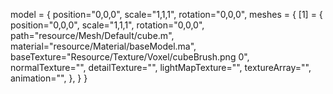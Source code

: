 model = 
{
	position="0,0,0",
	scale="1,1,1",
	rotation="0,0,0",
	meshes =
	{
		[1] = 
		{
			position="0,0,0",
			scale="1,1,1",
			rotation="0,0,0",
			path="resource/Mesh/Default/cube.m",
			material="resource/Material/baseModel.ma",
			baseTexture="Resource/Texture/Voxel/cubeBrush.png 0",
			normalTexture="",
			detailTexture="",
			lightMapTexture="",
			textureArray="",
			animation="",
		},
	}
}
